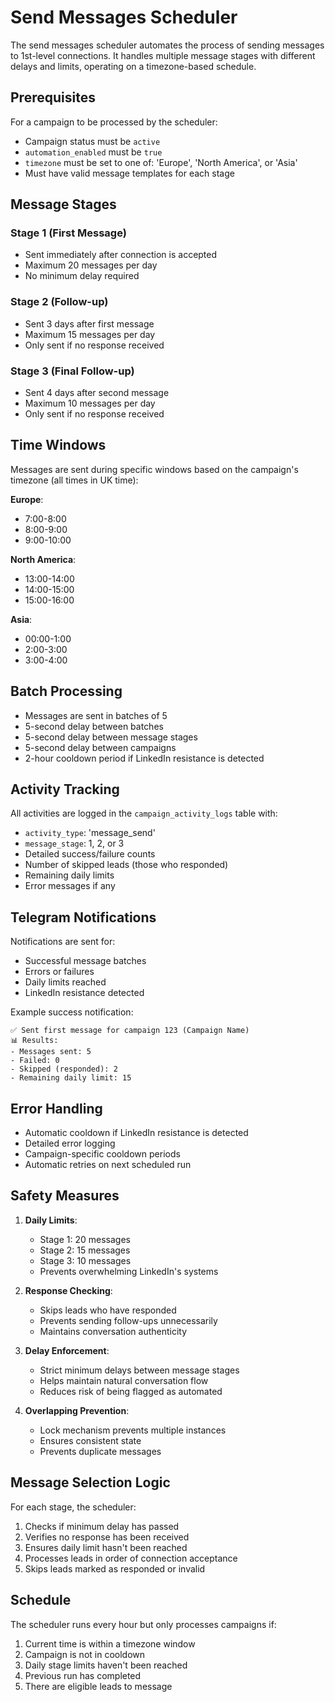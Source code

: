 # Send Messages Scheduler

The send messages scheduler automates the process of sending messages to 1st-level connections. It handles multiple message stages with different delays and limits, operating on a timezone-based schedule.

## Prerequisites

For a campaign to be processed by the scheduler:
- Campaign status must be `active`
- `automation_enabled` must be `true`
- `timezone` must be set to one of: 'Europe', 'North America', or 'Asia'
- Must have valid message templates for each stage

## Message Stages

### Stage 1 (First Message)
- Sent immediately after connection is accepted
- Maximum 20 messages per day
- No minimum delay required

### Stage 2 (Follow-up)
- Sent 3 days after first message
- Maximum 15 messages per day
- Only sent if no response received

### Stage 3 (Final Follow-up)
- Sent 4 days after second message
- Maximum 10 messages per day
- Only sent if no response received

## Time Windows

Messages are sent during specific windows based on the campaign's timezone (all times in UK time):

**Europe**:
- 7:00-8:00
- 8:00-9:00
- 9:00-10:00

**North America**:
- 13:00-14:00
- 14:00-15:00
- 15:00-16:00

**Asia**:
- 00:00-1:00
- 2:00-3:00
- 3:00-4:00

## Batch Processing

- Messages are sent in batches of 5
- 5-second delay between batches
- 5-second delay between message stages
- 5-second delay between campaigns
- 2-hour cooldown period if LinkedIn resistance is detected

## Activity Tracking

All activities are logged in the `campaign_activity_logs` table with:
- `activity_type`: 'message_send'
- `message_stage`: 1, 2, or 3
- Detailed success/failure counts
- Number of skipped leads (those who responded)
- Remaining daily limits
- Error messages if any

## Telegram Notifications

Notifications are sent for:
- Successful message batches
- Errors or failures
- Daily limits reached
- LinkedIn resistance detected

Example success notification:
```
✅ Sent first message for campaign 123 (Campaign Name)
📊 Results:
- Messages sent: 5
- Failed: 0
- Skipped (responded): 2
- Remaining daily limit: 15
```

## Error Handling

- Automatic cooldown if LinkedIn resistance is detected
- Detailed error logging
- Campaign-specific cooldown periods
- Automatic retries on next scheduled run

## Safety Measures

1. **Daily Limits**:
   - Stage 1: 20 messages
   - Stage 2: 15 messages
   - Stage 3: 10 messages
   - Prevents overwhelming LinkedIn's systems

2. **Response Checking**:
   - Skips leads who have responded
   - Prevents sending follow-ups unnecessarily
   - Maintains conversation authenticity

3. **Delay Enforcement**:
   - Strict minimum delays between message stages
   - Helps maintain natural conversation flow
   - Reduces risk of being flagged as automated

4. **Overlapping Prevention**:
   - Lock mechanism prevents multiple instances
   - Ensures consistent state
   - Prevents duplicate messages

## Message Selection Logic

For each stage, the scheduler:
1. Checks if minimum delay has passed
2. Verifies no response has been received
3. Ensures daily limit hasn't been reached
4. Processes leads in order of connection acceptance
5. Skips leads marked as responded or invalid

## Schedule

The scheduler runs every hour but only processes campaigns if:
1. Current time is within a timezone window
2. Campaign is not in cooldown
3. Daily stage limits haven't been reached
4. Previous run has completed
5. There are eligible leads to message 